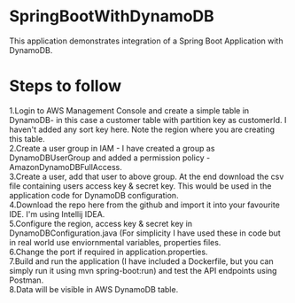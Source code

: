 # SpringBootWithDynamoDB
This application demonstrates integration of a Spring Boot Application with DynamoDB.

# Steps to follow
1.Login to AWS Management Console and create a simple table in DynamoDB- in this case a customer table with partition key as customerId. I haven't added any sort key here. Note the region where you are creating this table.</br>
2.Create a user group in IAM - I have created a group as DynamoDBUserGroup and added a permission policy - AmazonDynamoDBFullAccess.</br>
3.Create a user, add that user to above group. At the end download the csv file containing users access key & secret key. This would be used in the application code for DynamoDB configuration.</br>
4.Download the repo here from the github and import it into your favourite IDE. I'm using Intellij IDEA.</br>
5.Configure the region, access key & secret key in DynamoDBConfiguration.java (For simplicity I have used these in code but in real world use enviornmental variables, properties files.</br>
6.Change the port if required in application.properties.</br>
7.Build and run the application (I have included a Dockerfile, but you can simply run it using mvn spring-boot:run) and test the API endpoints using Postman.</br>
8.Data will be visible in AWS DynamoDB table.</br>
